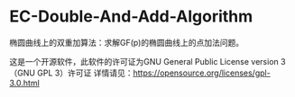 # EC-Double-And-Add-Algorithm
椭圆曲线上的双重加算法：求解GF(p)的椭圆曲线上的点加法问题。

这是一个开源软件，此软件的许可证为GNU General Public License version 3（GNU GPL 3）许可证
详情请见：https://opensource.org/licenses/gpl-3.0.html
